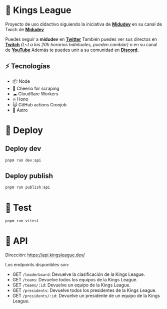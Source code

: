 # **👑 Kings League**

Proyecto de uso didactivo siguiendo la iniciativa de **[Midudev](https://twitter.com/midudev)** en su canal de Twich de **[Midudev](https://www.twitch.tv/midudev)**

Puedes seguir a **midudev** en **[Twitter](https://twitter.com/midudev)** También puedes ver sus directos en **[Twitch](https://www.twitch.tv/midudev)** *(L-J a las 20h horarios habituales, pueden cambiar)* o en su canal de **[YouTube](https://www.youtube.com/c/midudev)**
Además te puedes unir a su comunidad en **[Discord](https://t.co/XruHkD62j3).**

## **⚡️ Tecnologías**

- 📦 Node
- 📜 Cheerio for scraping
- ☁︎ Cloudflare Workers
- 🔥 Hono
- 🐱 GitHub actions Cronjob
- 🚀 Astro

# **🚀 Deploy**
## **Deploy dev**
```js
pnpm run dev:api
```

## **Deploy publish**
```js
pnpm run publish:api
```

# **🧪 Test**
```js
pnpm run vitest
```

# **📃 API**

Dirección: https://api.kingsleague.dev/

Los endpoints disponibles son:

- GET `/leaderboard`: Devuelve la clasificación de la Kings League.
- GET `/teams`: Devuelve todos los equipos de la Kings League.
- GET `/teams/:id`: Devuelve un equipo de la Kings League.
- GET `/presidents`: Devuelve todos los presidentes de la Kings League.
- GET `/presidents/:id`: Devuelve un presidente de un equipo de la Kings League.